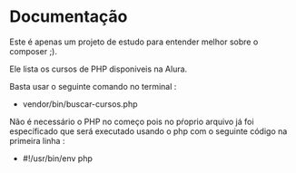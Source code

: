# Documentação
 Este é apenas um projeto de estudo para entender melhor sobre o composer ;).
 
Ele lista os cursos de PHP disponiveis na Alura.

Basta usar o seguinte comando no terminal :
- vendor/bin/buscar-cursos.php

Não é necessário o PHP no começo pois no pŕoprio arquivo já foi específicado que será executado usando o php com o seguinte código na primeira linha :
- #!/usr/bin/env php